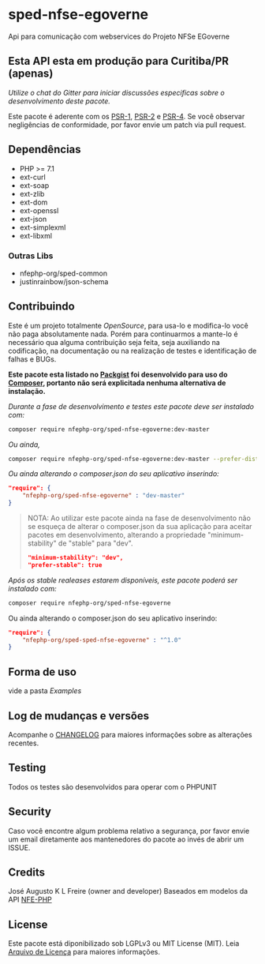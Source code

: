 # sped-nfse-egoverne


Api para comunicação com webservices do Projeto NFSe EGoverne

## Esta API esta em produção para Curitiba/PR (apenas)

*Utilize o chat do Gitter para iniciar discussões especificas sobre o desenvolvimento deste pacote.*

Este pacote é aderente com os [PSR-1], [PSR-2] e [PSR-4]. Se você observar negligências de conformidade, por favor envie um patch via pull request.

[PSR-1]: https://github.com/php-fig/fig-standards/blob/master/accepted/PSR-1-basic-coding-standard.md
[PSR-2]: https://github.com/php-fig/fig-standards/blob/master/accepted/PSR-2-coding-style-guide.md
[PSR-4]: https://github.com/php-fig/fig-standards/blob/master/accepted/PSR-4-autoloader.md


## Dependências

- PHP >= 7.1
- ext-curl
- ext-soap
- ext-zlib
- ext-dom
- ext-openssl
- ext-json
- ext-simplexml
- ext-libxml

### Outras Libs

- nfephp-org/sped-common
- justinrainbow/json-schema



## Contribuindo
Este é um projeto totalmente *OpenSource*, para usa-lo e modifica-lo você não paga absolutamente nada. Porém para continuarmos a mante-lo é necessário qua alguma contribuição seja feita, seja auxiliando na codificação, na documentação ou na realização de testes e identificação de falhas e BUGs.

**Este pacote esta listado no [Packgist](https://packagist.org/) foi desenvolvido para uso do [Composer](https://getcomposer.org/), portanto não será explicitada nenhuma alternativa de instalação.**

*Durante a fase de desenvolvimento e testes este pacote deve ser instalado com:*
```bash
composer require nfephp-org/sped-nfse-egoverne:dev-master
```

*Ou ainda,*
```bash
composer require nfephp-org/sped-nfse-egoverne:dev-master --prefer-dist
```

*Ou ainda alterando o composer.json do seu aplicativo inserindo:*
```json
"require": {
    "nfephp-org/sped-nfse-egoverne" : "dev-master"
}
```

> NOTA: Ao utilizar este pacote ainda na fase de desenvolvimento não se esqueça de alterar o composer.json da sua aplicação para aceitar pacotes em desenvolvimento, alterando a propriedade "minimum-stability" de "stable" para "dev".
> ```json
> "minimum-stability": "dev",
> "prefer-stable": true
> ```

*Após os stable realeases estarem disponíveis, este pacote poderá ser instalado com:*
```bash
composer require nfephp-org/sped-nfse-egoverne
```
Ou ainda alterando o composer.json do seu aplicativo inserindo:
```json
"require": {
    "nfephp-org/sped-sped-nfse-egoverne" : "^1.0"
}
```

## Forma de uso
vide a pasta *Examples*

## Log de mudanças e versões
Acompanhe o [CHANGELOG](CHANGELOG.md) para maiores informações sobre as alterações recentes.

## Testing

Todos os testes são desenvolvidos para operar com o PHPUNIT

## Security

Caso você encontre algum problema relativo a segurança, por favor envie um email diretamente aos mantenedores do pacote ao invés de abrir um ISSUE.

## Credits

José Augusto K L Freire (owner and developer)
Baseados em modelos da API [NFE-PHP](https://github.com/nfephp-org)

## License

Este pacote está diponibilizado sob LGPLv3 ou MIT License (MIT). Leia  [Arquivo de Licença](LICENSE.md) para maiores informações.


[ico-stable]: https://poser.pugx.org/nfephp-org/sped-nfse-egoverne/version
[ico-stars]: https://img.shields.io/github/stars/nfephp-org/sped-nfse-egoverne.svg?style=flat-square
[ico-forks]: https://img.shields.io/github/forks/nfephp-org/sped-nfse-egoverne.svg?style=flat-square
[ico-issues]: https://img.shields.io/github/issues/nfephp-org/sped-nfse-egoverne.svg?style=flat-square
[ico-travis]: https://img.shields.io/travis/nfephp-org/sped-nfse-egoverne/master.svg?style=flat-square
[ico-scrutinizer]: https://img.shields.io/scrutinizer/coverage/g/nfephp-org/sped-nfse-egoverne.svg?style=flat-square
[ico-code-quality]: https://img.shields.io/scrutinizer/g/nfephp-org/sped-nfse-egoverne.svg?style=flat-square
[ico-downloads]: https://img.shields.io/packagist/dt/nfephp-org/sped-nfse-egoverne.svg?style=flat-square
[ico-version]: https://img.shields.io/packagist/v/nfephp-org/sped-nfse-egoverne.svg?style=flat-square
[ico-license]: https://poser.pugx.org/nfephp-org/nfephp/license.svg?style=flat-square
[ico-gitter]: https://img.shields.io/badge/GITTER-4%20users%20online-green.svg?style=flat-square

[link-packagist]: https://packagist.org/packages/nfephp-org/sped-nfse-egoverne
[link-travis]: https://travis-ci.org/nfephp-org/sped-nfse-egoverne
[link-scrutinizer]: https://scrutinizer-ci.com/g/nfephp-org/sped-nfse-egoverne/code-structure
[link-code-quality]: https://scrutinizer-ci.com/g/nfephp-org/sped-nfse-egoverne
[link-downloads]: https://packagist.org/packages/nfephp-org/sped-nfse-egoverne
[link-author]: https://github.com/nfephp-org
[link-issues]: https://github.com/nfephp-org/sped-nfse-egoverne/issues
[link-forks]: https://github.com/nfephp-org/sped-nfse-egoverne/network
[link-stars]: https://github.com/nfephp-org/sped-nfse-egoverne/stargazers
[link-gitter]: https://gitter.im/nfephp-org/sped-nfse-egoverne?utm_source=badge&utm_medium=badge&utm_campaign=pr-badge&utm_content=badge